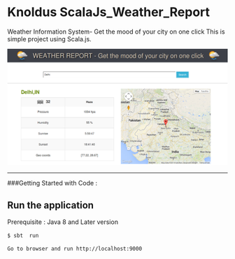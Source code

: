 Knoldus ScalaJs_Weather_Report
======================

Weather Information System- Get the mood of your city on one click  This is simple project using Scala.js.

![weather](server/public/images/weather.png)


*************************************************************************************************************
###Getting Started with Code  : 

## Run the application
Prerequisite : Java 8 and Later version 

```shell
$ sbt  run
```
    Go to browser and run http://localhost:9000

